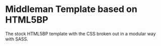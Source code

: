 Middleman Template based on HTML5BP
===================================

The stock HTML5BP template with the CSS broken out in a modular way with SASS.
